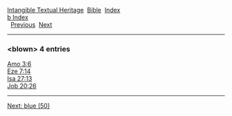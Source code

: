 [Intangible Textual Heritage](../../index)  [Bible](../index) 
[Index](index)   
[b Index](_b_)  
  [Previous](c01532)  [Next](c01534) 

------------------------------------------------------------------------

### &lt;blown&gt; 4 entries

[Amo 3:6](../kjv/amo003.htm#006)  
[Eze 7:14](../kjv/eze007.htm#014)  
[Isa 27:13](../kjv/isa027.htm#013)  
[Job 20:26](../kjv/job020.htm#026)  

------------------------------------------------------------------------

[Next: blue (50)](c01534)
